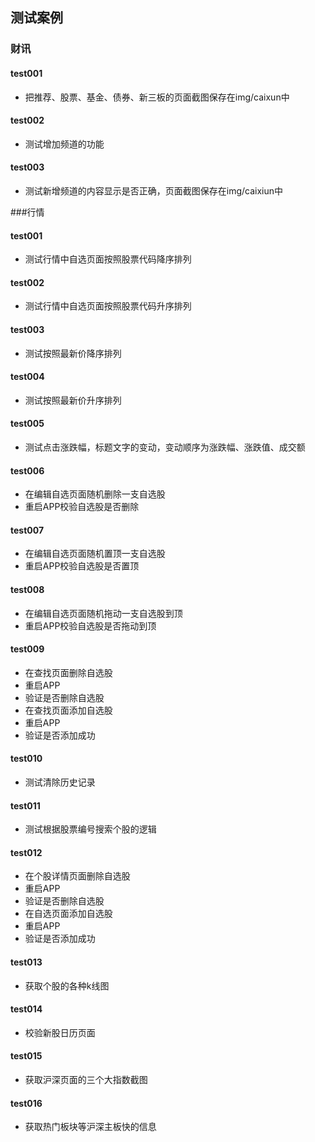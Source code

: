 ## 测试案例
### 财讯
#### test001
* 把推荐、股票、基金、债券、新三板的页面截图保存在img/caixun中

#### test002
* 测试增加频道的功能

#### test003
* 测试新增频道的内容显示是否正确，页面截图保存在img/caixiun中

###行情
#### test001
* 测试行情中自选页面按照股票代码降序排列

#### test002
* 测试行情中自选页面按照股票代码升序排列

#### test003
* 测试按照最新价降序排列

#### test004
* 测试按照最新价升序排列

#### test005
* 测试点击涨跌幅，标题文字的变动，变动顺序为涨跌幅、涨跌值、成交额

#### test006
* 在编辑自选页面随机删除一支自选股
* 重启APP校验自选股是否删除

#### test007
* 在编辑自选页面随机置顶一支自选股
* 重启APP校验自选股是否置顶

#### test008
* 在编辑自选页面随机拖动一支自选股到顶
* 重启APP校验自选股是否拖动到顶

#### test009
* 在查找页面删除自选股
* 重启APP
* 验证是否删除自选股
* 在查找页面添加自选股
* 重启APP
* 验证是否添加成功

#### test010
* 测试清除历史记录

#### test011
* 测试根据股票编号搜索个股的逻辑

#### test012
* 在个股详情页面删除自选股
* 重启APP
* 验证是否删除自选股
* 在自选页面添加自选股
* 重启APP
* 验证是否添加成功

#### test013
* 获取个股的各种k线图

#### test014
* 校验新股日历页面

#### test015
* 获取沪深页面的三个大指数截图

#### test016
* 获取热门板块等沪深主板快的信息